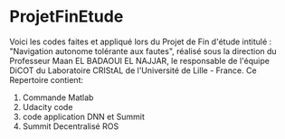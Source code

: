 # ProjetFinEtude
Voici les codes faites et appliqué lors du Projet de Fin d'étude intitulé : "Navigation autonome tolérante aux fautes", réalisé sous la direction du Professeur Maan EL BADAOUI EL NAJJAR, le responsable de l'équipe DiCOT du Laboratoire CRIStAL de l'Université de Lille -  France.
Ce Repertoire contient:
1. Commande Matlab
2. Udacity code
3. code application DNN  et Summit
4. Summit Decentralisé ROS
